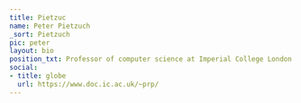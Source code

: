 ```yaml
---
title: Pietzuc
name: Peter Pietzuch
_sort: Pietzuch
pic: peter
layout: bio
position_txt: Professor of computer science at Imperial College London
social:
- title: globe
  url: https://www.doc.ic.ac.uk/~prp/
---
```


